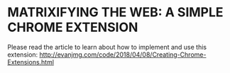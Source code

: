 # MATRIXIFYING THE WEB: A SIMPLE CHROME EXTENSION

Please read the article to learn about how to implement and use this extension:
http://evanjmg.com/code/2018/04/08/Creating-Chrome-Extensions.html